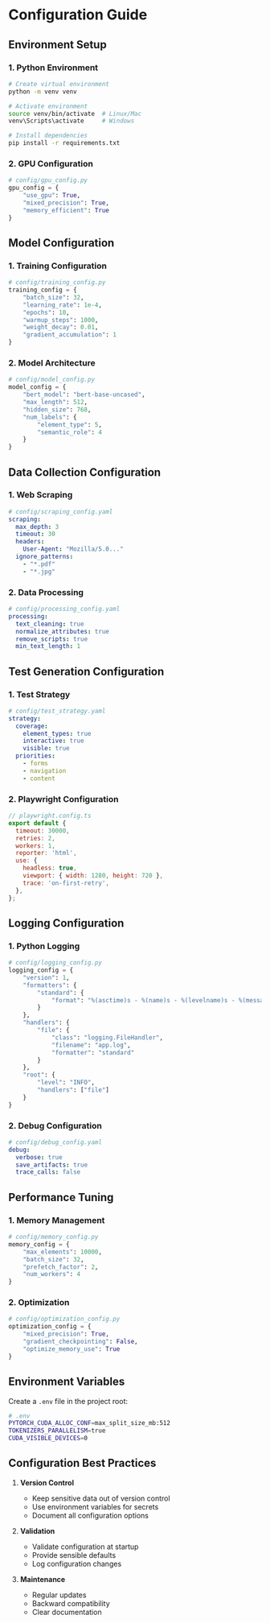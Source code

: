 # Configuration Guide

## Environment Setup

### 1. Python Environment
```bash
# Create virtual environment
python -m venv venv

# Activate environment
source venv/bin/activate  # Linux/Mac
venv\Scripts\activate     # Windows

# Install dependencies
pip install -r requirements.txt
```

### 2. GPU Configuration
```python
# config/gpu_config.py
gpu_config = {
    "use_gpu": True,
    "mixed_precision": True,
    "memory_efficient": True
}
```

## Model Configuration

### 1. Training Configuration
```python
# config/training_config.py
training_config = {
    "batch_size": 32,
    "learning_rate": 1e-4,
    "epochs": 10,
    "warmup_steps": 1000,
    "weight_decay": 0.01,
    "gradient_accumulation": 1
}
```

### 2. Model Architecture
```python
# config/model_config.py
model_config = {
    "bert_model": "bert-base-uncased",
    "max_length": 512,
    "hidden_size": 768,
    "num_labels": {
        "element_type": 5,
        "semantic_role": 4
    }
}
```

## Data Collection Configuration

### 1. Web Scraping
```yaml
# config/scraping_config.yaml
scraping:
  max_depth: 3
  timeout: 30
  headers:
    User-Agent: "Mozilla/5.0..."
  ignore_patterns:
    - "*.pdf"
    - "*.jpg"
```

### 2. Data Processing
```yaml
# config/processing_config.yaml
processing:
  text_cleaning: true
  normalize_attributes: true
  remove_scripts: true
  min_text_length: 1
```

## Test Generation Configuration

### 1. Test Strategy
```yaml
# config/test_strategy.yaml
strategy:
  coverage:
    element_types: true
    interactive: true
    visible: true
  priorities:
    - forms
    - navigation
    - content
```

### 2. Playwright Configuration
```javascript
// playwright.config.ts
export default {
  timeout: 30000,
  retries: 2,
  workers: 1,
  reporter: 'html',
  use: {
    headless: true,
    viewport: { width: 1280, height: 720 },
    trace: 'on-first-retry',
  },
};
```

## Logging Configuration

### 1. Python Logging
```python
# config/logging_config.py
logging_config = {
    "version": 1,
    "formatters": {
        "standard": {
            "format": "%(asctime)s - %(name)s - %(levelname)s - %(message)s"
        }
    },
    "handlers": {
        "file": {
            "class": "logging.FileHandler",
            "filename": "app.log",
            "formatter": "standard"
        }
    },
    "root": {
        "level": "INFO",
        "handlers": ["file"]
    }
}
```

### 2. Debug Configuration
```yaml
# config/debug_config.yaml
debug:
  verbose: true
  save_artifacts: true
  trace_calls: false
```

## Performance Tuning

### 1. Memory Management
```python
# config/memory_config.py
memory_config = {
    "max_elements": 10000,
    "batch_size": 32,
    "prefetch_factor": 2,
    "num_workers": 4
}
```

### 2. Optimization
```python
# config/optimization_config.py
optimization_config = {
    "mixed_precision": True,
    "gradient_checkpointing": False,
    "optimize_memory_use": True
}
```

## Environment Variables

Create a `.env` file in the project root:
```bash
# .env
PYTORCH_CUDA_ALLOC_CONF=max_split_size_mb:512
TOKENIZERS_PARALLELISM=true
CUDA_VISIBLE_DEVICES=0
```

## Configuration Best Practices

1. **Version Control**
   - Keep sensitive data out of version control
   - Use environment variables for secrets
   - Document all configuration options

2. **Validation**
   - Validate configuration at startup
   - Provide sensible defaults
   - Log configuration changes

3. **Maintenance**
   - Regular updates
   - Backward compatibility
   - Clear documentation
